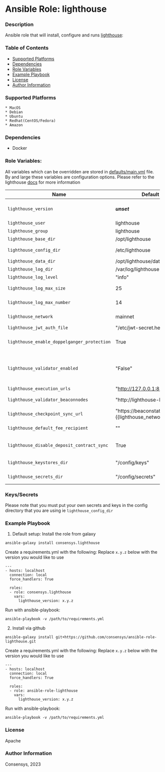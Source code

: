 # Ansible Role: lighthouse

### Description
Ansible role that will install, configure and runs [lighthouse](https://lighthouse-book.sigmaprime.io/docker.html):

### Table of Contents
  - [Supported Platforms](#supported-platforms)
  - [Dependencies](#dependencies)
  - [Role Variables](#role-variables)
  - [Example Playbook](#example-playbook)
  - [License](#license)
  - [Author Information](#author-information)

### Supported Platforms
```
* MacOS
* Debian
* Ubuntu
* Redhat(CentOS/Fedora)
* Amazon
```

### Dependencies

* Docker

### Role Variables:

All variables which can be overridden are stored in [defaults/main.yml](defaults/main.yml) file. By and large these variables are configuration options. Please refer to the lighthouse [docs](https://lighthouse-book.sigmaprime.io/) for more information

| Name                           | Default Value                      |  Description                                                                                                        |
|--------------------------------|------------------------------------|---------------------------------------------------------------------------------------------------------------------|
| `lighthouse_version`             | ___unset___                        | __REQUIRED__ Version of lighthouse to install and run.                                                            |
| `lighthouse_user`                | lighthouse                         | lighthouse user                                                                                                   |
| `lighthouse_group`               | lighthouse                         | lighthouse group                                                                                                  |
| `lighthouse_base_dir`            | /opt/lighthouse                    | Path to install to                                                                                                  |
| `lighthouse_config_dir`          | /etc/lighthouse                    | Path for default configuration                                                                                      |
| `lighthouse_data_dir`            | /opt/lighthouse/data               | Path for data directory                                                                                             |
| `lighthouse_log_dir`             | /var/log/lighthouse                | Path for logs directory                                                                                             |
| `lighthouse_log_level`           | "info"                             | Log level                                                                                                           |
| `lighthouse_log_max_size`        | 25                                 | Log file size in MB to trigger rotation |
| `lighthouse_log_max_number`      | 14                                 | Number of rotated log files to retain |
| `lighthouse_network`             | mainnet                            | Predefined network configuration                                                                                    |
| `lighthouse_jwt_auth_file`       | "/etc/jwt-secret.hex"              | Path of the JWT file                                                                                                |
| `lighthouse_enable_doppelganger_protection` | True                    | Doppleganger protection enabled by default                                                                          |
| `lighthouse_validator_enabled`              | "False"                 | Whether to run in validator mode - please note that the secrets and keys need to be copied by you                   |
| `lighthouse_execution_urls`                 | "http://127.0.0.1:8551" | The elc execution url                                                                                               |
| `lighthouse_validator_beaconnodes`          | "http://lighthouse-beacon:9596" | The beacon endpoint for the validator to use                                                                |
| `lighthouse_checkpoint_sync_url`            | "https://beaconstate-{{lighthouse_network}}.chainsafe.io" | Checkpoint sync to speed things up                                                |
| `lighthouse_default_fee_recipient`          | ""                     | The default fee recepient address                                                                                    |
| `lighthouse_disable_deposit_contract_sync`  | True                   |  The deposit_contract_sync for validators                                                                            |
| `lighthouse_keystores_dir`  | "/config/keys"                         |  The keys directory for validators                                                                                   |
| `lighthouse_secrets_dir`    | "/config/secrets"                      |  The secrets directory for validators                                                                                |

### Keys/Secrets
Please note that you must put your own secrets and keys in the config directory that you are using ie `lighthouse_config_dir`

### Example Playbook

1. Default setup:
Install the role from galaxy
```
ansible-galaxy install consensys.lighthouse
```

Create a requirements.yml with the following:
Replace `x.y.z` below with the version you would like to use
```
---
- hosts: localhost
  connection: local
  force_handlers: True

  roles:
  - role: consensys.lighthouse
    vars:
      lighthouse_version: x.y.z

```

Run with ansible-playbook:
```
ansible-playbook -v /path/to/requirements.yml
```


2. Install via github

```
ansible-galaxy install git+https://github.com/consensys/ansible-role-lighthouse.git
```

Create a requirements.yml with the following:
Replace `x.y.z` below with the version you would like to use
```
---
- hosts: localhost
  connection: local
  force_handlers: True

  roles:
  - role: ansible-role-lighthouse
    vars:
      lighthouse_version: x.y.z

```

Run with ansible-playbook:
```
ansible-playbook -v /path/to/requirements.yml
```


### License

Apache


### Author Information

Consensys, 2023
